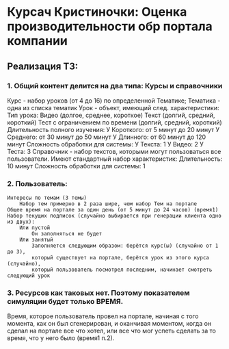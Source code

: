 # Курсач Кристиночки: Оценка производительности обр портала компании
## Реализация ТЗ:
### 1. Общий контент делится на два типа: Курсы и справочники
Курс - набор уроков (от 4 до 16) по определенной Тематике;
    Тематика - одна из списка тематик
    Урок - объект, имеющий след. характеристики:
        Тип урока:
            Видео (долгое, среднее, короткое)
            Текст (долгий, средний, короткий)
            Тест с ограничением по времени (долгий, средний, короткий)
        Длительность полного изучения:
            У Короткого: от 5 минут до 20 минут
            У Среднего: от 30 минут до 50 минут
            У Длинного: от 60 минут до 120 минут
        Сложность обработки для системы:
            У Текста: 1
            У Видео: 2
            У Теста: 3
Справочник - набор текстов, которыми могут пользоваться все пользователи. Имеют стандартный набор характеристик:
    Длительность: 10 минут
    Сложность обработки для системы: 1

### 2. Пользователь:
    Интересы по темам (3 темы)
        Набор тем примерно в 2 раза шире, чем набор Тем на портале
    Общее время на портале за один день (от 5 минут до 24 часов) (время1)
    Набор текущих подписок (случайно выбирается при генерации клиента одно из двух):
        Или пустой
            Он заполняться не будет
        Или занятый
            Заполняется следующим образом: берётся курс(ы) (случайно от 1 до 3),
            который существует на портале, берётся урок из этого курса (случайно),
            который пользователь посмотрел последним, начинает смотреть следующий урок

### 3. Ресурсов как таковых нет. Поэтому показателем симуляции будет только ВРЕМЯ.
Время, которое пользователь провел на портале, начиная с того момента, как он был сгенерирован, и оканчивая моментом, когда он сделал на портале все что хотел, или все что мог успеть сделать за то время, что у него было (время1 п.2).
